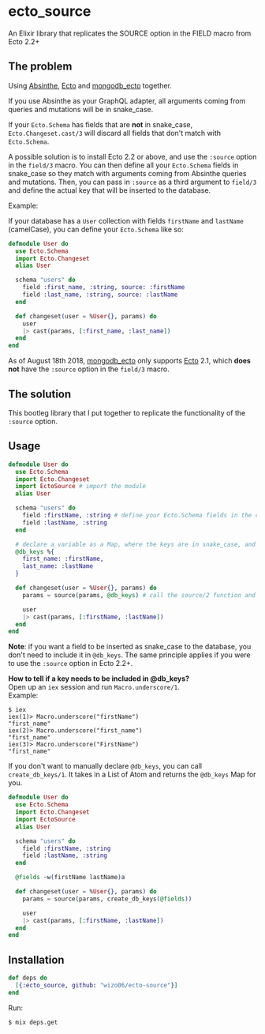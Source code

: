 # ecto_source
An Elixir library that replicates the SOURCE option in the FIELD macro from Ecto 2.2+

## The problem

Using [Absinthe](https://github.com/absinthe-graphql/absinthe), [Ecto](https://github.com/elixir-ecto/ecto) and [mongodb_ecto](https://github.com/ankhers/mongodb_ecto) together.

If you use Absinthe as your GraphQL adapter,
all arguments coming from queries and mutations will be in snake_case.

If your `Ecto.Schema` has fields that are **not** in snake_case,
`Ecto.Changeset.cast/3` will discard all fields that don't match with `Ecto.Schema`.

A possible solution is to install Ecto 2.2 or above, and use the `:source` option in the `field/3` macro. You can then define all your `Ecto.Schema` fields in snake_case so they match with arguments coming from Absinthe queries and mutations. Then, you can pass in `:source` as a third argument to `field/3` and define the actual key that will be inserted to the database.

Example:

If your database has a `User` collection with fields `firstName` and `lastName` (camelCase), you can define your `Ecto.Schema` like so:
```elixir
defmodule User do
  use Ecto.Schema
  import Ecto.Changeset
  alias User

  schema "users" do
    field :first_name, :string, source: :firstName
    field :last_name, :string, source: :lastName
  end

  def changeset(user = %User{}, params) do
    user
    |> cast(params, [:first_name, :last_name])
  end
end
```

As of August 18th 2018, [mongodb_ecto](https://github.com/ankhers/mongodb_ecto) only supports [Ecto](https://github.com/elixir-ecto/ecto) 2.1, which **does not** have the `:source` option in the `field/3` macro.

## The solution

This bootleg library that I put together to replicate the functionality of the `:source` option.

## Usage
```elixir
defmodule User do
  use Ecto.Schema
  import Ecto.Changeset
  import EctoSource # import the module
  alias User

  schema "users" do
    field :firstName, :string # define your Ecto.Schema fields in the casing that you want to be inserted to the database
    field :lastName, :string
  end

  # declare a variable as a Map, where the keys are in snake_case, and the values match with Ecto.Schema
  @db_keys %{
    first_name: :firstName,
    last_name: :lastName
  }

  def changeset(user = %User{}, params) do
    params = source(params, @db_keys) # call the source/2 function and pass in the `params` and the Map declared above

    user
    |> cast(params, [:firstName, :lastName])
  end
end
```
**Note**: if you want a field to be inserted as snake_case to the database, you don't need to include it in `@db_keys`. The same principle applies if you were to use the `:source` option in Ecto 2.2+.

**How to tell if a key needs to be included in @db_keys?**  
Open up an `iex` session and run `Macro.underscore/1`.  
Example:
```sh-session
$ iex
iex(1)> Macro.underscore("firstName")
"first_name"
iex(2)> Macro.underscore("first_name")
"first_name"
iex(3)> Macro.underscore("FirstName")
"first_name"
```
If you don't want to manually declare `@db_keys`, you can call `create_db_keys/1`. It takes in a List of Atom and returns the `@db_keys` Map for you.
```elixir
defmodule User do
  use Ecto.Schema
  import Ecto.Changeset
  import EctoSource
  alias User

  schema "users" do
    field :firstName, :string
    field :lastName, :string
  end

  @fields ~w(firstName lastName)a

  def changeset(user = %User{}, params) do
    params = source(params, create_db_keys(@fields))

    user
    |> cast(params, [:firstName, :lastName])
  end
end
```
## Installation
```elixir
def deps do
  [{:ecto_source, github: "wizo06/ecto-source"}]
end
```
Run:
```sh-session
$ mix deps.get
```
